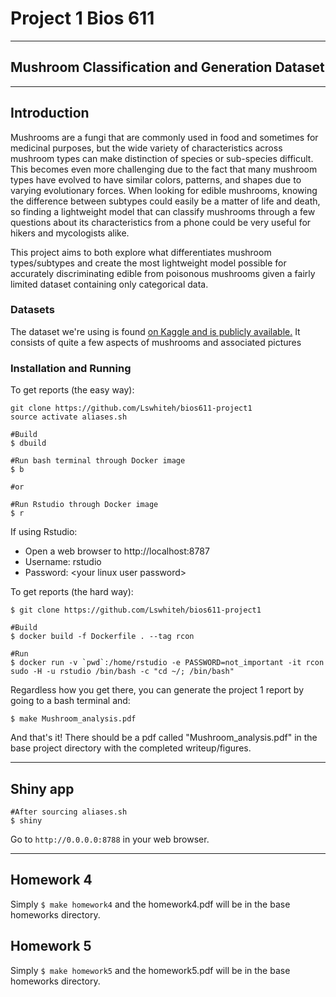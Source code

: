 # Project 1 Bios 611

---

## Mushroom Classification and Generation Dataset

---

## Introduction

Mushrooms are a fungi that are commonly used in food and sometimes for medicinal purposes, but the wide variety of characteristics across mushroom types can make distinction of species or sub-species difficult. This becomes even more challenging due to the fact that many mushroom types have evolved to have similar colors, patterns, and shapes due to varying evolutionary forces. When looking for edible mushrooms, knowing the difference between subtypes could easily be a matter of life and death, so finding a lightweight model that can classify mushrooms through a few questions about its characteristics from a phone could be very useful for hikers and mycologists alike.

This project aims to both explore what differentiates mushroom types/subtypes and create the most lightweight model possible for accurately discriminating edible from poisonous mushrooms given a fairly limited dataset containing only categorical data.  

### Datasets

The dataset we're using is found [on Kaggle and is publicly available.](https://www.kaggle.com/uciml/mushroom-classification) It consists of quite a few aspects of mushrooms and associated pictures

### Installation and Running

To get reports (the easy way):
```{bash}
git clone https://github.com/Lswhiteh/bios611-project1
source activate aliases.sh

#Build
$ dbuild

#Run bash terminal through Docker image
$ b

#or

#Run Rstudio through Docker image
$ r
```

If using Rstudio:
- Open a web browser to http://localhost:8787
- Username: rstudio
- Password: \<your linux user password>


To get reports (the hard way):

```{bash}
$ git clone https://github.com/Lswhiteh/bios611-project1

#Build 
$ docker build -f Dockerfile . --tag rcon

#Run
$ docker run -v `pwd`:/home/rstudio -e PASSWORD=not_important -it rcon sudo -H -u rstudio /bin/bash -c "cd ~/; /bin/bash"
```

Regardless how you get there, you can generate the project 1 report by going to a bash terminal and:

```{bash}
$ make Mushroom_analysis.pdf
```

And that's it! There should be a pdf called "Mushroom_analysis.pdf" in the base project directory with the completed writeup/figures.

---

## Shiny app

```{bash}
#After sourcing aliases.sh
$ shiny
```

Go to `http://0.0.0.0:8788` in your web browser.

---

## Homework 4
Simply `$ make homework4` and the homework4.pdf will be in the base homeworks directory.

## Homework 5
Simply `$ make homework5` and the homework5.pdf will be in the base homeworks directory.